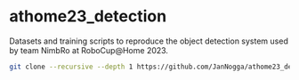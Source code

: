 # athome23_detection
Datasets and training scripts to reproduce the object detection system used by team NimbRo at RoboCup@Home 2023.

```bash
git clone --recursive --depth 1 https://github.com/JanNogga/athome23_detection.git
```

